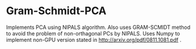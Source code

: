 # Gram-Schmidt-PCA
Implements PCA using NIPALS algorithm. Also uses GRAM-SCMIDT method to avoid the problem of non-orthagonal PCs by NIPALS.
Uses Numpy to implement non-GPU version stated in http://arxiv.org/pdf/0811.1081.pdf .
